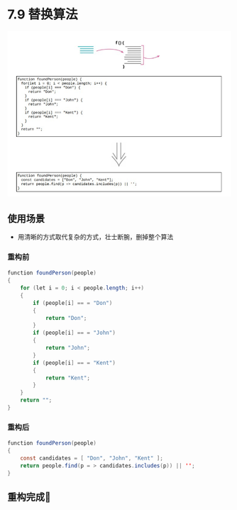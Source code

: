 # 7.9 替换算法

![](../img/7.9.jpg)

## 使用场景

- 用清晰的方式取代复杂的方式，壮士断腕，删掉整个算法

### 重构前

```java
function foundPerson(people)
{
    for (let i = 0; i < people.length; i++)
    {
        if (people[i] == = "Don")
        {
            return "Don";
        }
        if (people[i] == = "John")
        {
            return "John";
        }
        if (people[i] == = "Kent")
        {
            return "Kent";
        }
    }
    return "";
}
```

### 重构后

```java
function foundPerson(people)
{
    const candidates = [ "Don", "John", "Kent" ];
    return people.find(p = > candidates.includes(p)) || '';
}
```

## 重构完成🎀

